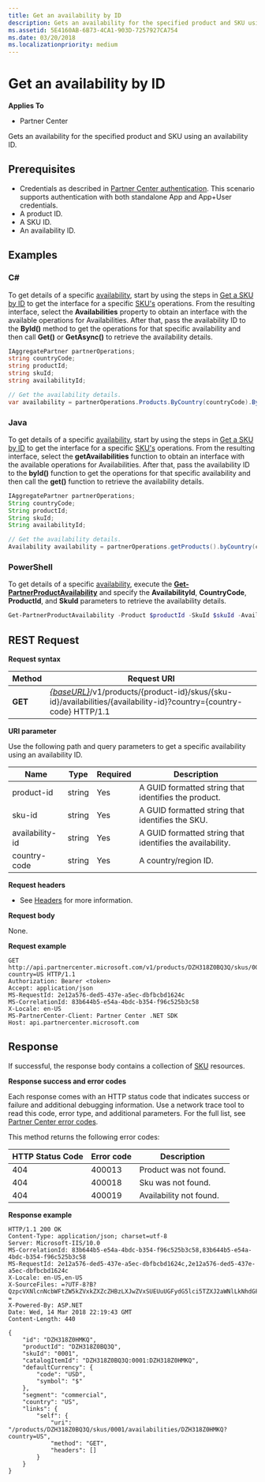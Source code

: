 ```yaml
---
title: Get an availability by ID
description: Gets an availability for the specified product and SKU using an availability ID.
ms.assetid: 5E4160AB-6B73-4CA1-903D-7257927CA754
ms.date: 03/20/2018
ms.localizationpriority: medium
---
```


# Get an availability by ID 

**Applies To**

-   Partner Center

Gets an availability for the specified product and SKU using an availability ID.

## <span id="Prerequisites"></span><span id="prerequisites"></span><span id="PREREQUISITES"></span>Prerequisites

-   Credentials as described in [Partner Center authentication](partner-center-authentication.md). This scenario supports authentication with both standalone App and App+User credentials.
-   A product ID. 
-   A SKU ID. 
-   An availability ID. 

## <span id="Examples"></span><span id="examples"><span id="EXAMPLES"></span>Examples

### C# 

To get details of a specific [availability](products.md#availability), start by using the steps in [Get a SKU by ID](get-a-sku-by-id.md) to get the interface for a specific [SKU's](products.md#sku) operations. From the resulting interface, select the **Availabilities** property to obtain an interface with the available operations for Availabilities. After that, pass the availability ID to the **ById()** method to get the operations for that specific availability and then call **Get()** or **GetAsync()** to retrieve the availability details.

```csharp
IAggregatePartner partnerOperations;
string countryCode;
string productId; 
string skuId;
string availabilityId;

// Get the availability details.
var availability = partnerOperations.Products.ByCountry(countryCode).ById(productId).Skus.ById(skuId).Availabilities.ById(availabilityId).Get();
```

### Java

To get details of a specific [availability](products.md#availability), start by using the steps in [Get a SKU by ID](get-a-sku-by-id.md) to get the interface for a specific [SKU's](products.md#sku) operations. From the resulting interface, select the **getAvailabilities** function to obtain an interface with the available operations for Availabilities. After that, pass the availability ID to the **byId()** function to get the operations for that specific availability and then call the **get()** function to retrieve the availability details.

```java
IAggregatePartner partnerOperations;
String countryCode;
String productId; 
String skuId;
String availabilityId;

// Get the availability details.
Availability availability = partnerOperations.getProducts().byCountry(countryCode).byId(productId).getSkus().byId(skuId).getAvailabilities().byId(availabilityId).get();
```

### PowerShell

To get details of a specific [availability](products.md#availability), execute the [**Get-PartnerProductAvailability**](https://github.com/Microsoft/Partner-Center-PowerShell/blob/master/docs/help/Get-PartnerProductAvailability.md) and specify the **AvailabilityId**, **CountryCode**, **ProductId**, and **SkuId** parameters to retrieve the availability details.

```powershell
Get-PartnerProductAvailability -Product $productId -SkuId $skuId -AvailabilityId $availabilityId
```

## <span id="REST_Request"></span><span id="rest_request"></span><span id="REST_REQUEST"></span>REST Request

**Request syntax**

| Method  | Request URI |
|---------|------------------------------------------------------------------------------------------------------------------------------------------------------------|
| **GET** | [*{baseURL}*](partner-center-rest-urls.md)/v1/products/{product-id}/skus/{sku-id}/availabilities/{availability-id}?country={country-code} HTTP/1.1         |

**URI parameter**

Use the following path and query parameters to get a specific availability using an availability ID.

| Name                   | Type     | Required | Description                                                     |
|------------------------|----------|----------|-----------------------------------------------------------------|
| product-id             | string   | Yes      | A GUID formatted string that identifies the product.            |
| sku-id                 | string   | Yes      | A GUID formatted string that identifies the SKU.                |
| availability-id        | string   | Yes      | A GUID formatted string that identifies the availability.       |
| country-code           | string   | Yes      | A country/region ID.                                            |

 
**Request headers**

-   See [Headers](headers.md) for more information.

**Request body**

None.

**Request example**

```http
GET http://api.partnercenter.microsoft.com/v1/products/DZH318Z0BQ3Q/skus/0001/availabilities/DZH318Z0HMKQ?country=US HTTP/1.1
Authorization: Bearer <token>
Accept: application/json
MS-RequestId: 2e12a576-ded5-437e-a5ec-dbfbcbd1624c
MS-CorrelationId: 83b644b5-e54a-4bdc-b354-f96c525b3c58
X-Locale: en-US
MS-PartnerCenter-Client: Partner Center .NET SDK
Host: api.partnercenter.microsoft.com
```

## <span id="Response"></span><span id="response"></span><span id="RESPONSE"></span>Response

If successful, the response body contains a collection of [SKU](products.md#sku) resources.

**Response success and error codes**

Each response comes with an HTTP status code that indicates success or failure and additional debugging information. Use a network trace tool to read this code, error type, and additional parameters. For the full list, see [Partner Center error codes](error-codes.md).

This method returns the following error codes:

| HTTP Status Code     | Error code   | Description                                                                                               |
|----------------------|--------------|-----------------------------------------------------------------------------------------------------------|
| 404                  | 400013       | Product was not found.                                                                                    |
| 404                  | 400018       | Sku was not found.                                                                                        |
| 404                  | 400019       | Availability not found.                                                                                   |

**Response example**

```http
HTTP/1.1 200 OK
Content-Type: application/json; charset=utf-8
Server: Microsoft-IIS/10.0
MS-CorrelationId: 83b644b5-e54a-4bdc-b354-f96c525b3c58,83b644b5-e54a-4bdc-b354-f96c525b3c58
MS-RequestId: 2e12a576-ded5-437e-a5ec-dbfbcbd1624c,2e12a576-ded5-437e-a5ec-dbfbcbd1624c
X-Locale: en-US,en-US
X-SourceFiles: =?UTF-8?B?QzpcVXNlcnNcbWFtZW5kZVxkZXZcZHBzLXJwZVxSUEUuUGFydG5lci5TZXJ2aWNlLkNhdGFsb2dcV2ViQXBpc1xDYXRhbG9nU2VydmljZS5WMi5XZWJcdjFccHJvZHVjdHNcRFpIMzE4WjBCUTNRXHNrdXNcMDAwMVxhdmFpbGFiaWxpdGllc1xEWkgzMThaMEhNS1E=?=
X-Powered-By: ASP.NET
Date: Wed, 14 Mar 2018 22:19:43 GMT
Content-Length: 440

{
    "id": "DZH318Z0HMKQ",
    "productId": "DZH318Z0BQ3Q",
    "skuId": "0001",
    "catalogItemId": "DZH318Z0BQ3Q:0001:DZH318Z0HMKQ",
    "defaultCurrency": {
        "code": "USD",
        "symbol": "$"
    },
    "segment": "commercial",
    "country": "US",
    "links": {
        "self": {
            "uri": "/products/DZH318Z0BQ3Q/skus/0001/availabilities/DZH318Z0HMKQ?country=US",
            "method": "GET",
            "headers": []
        }
    }
}
```